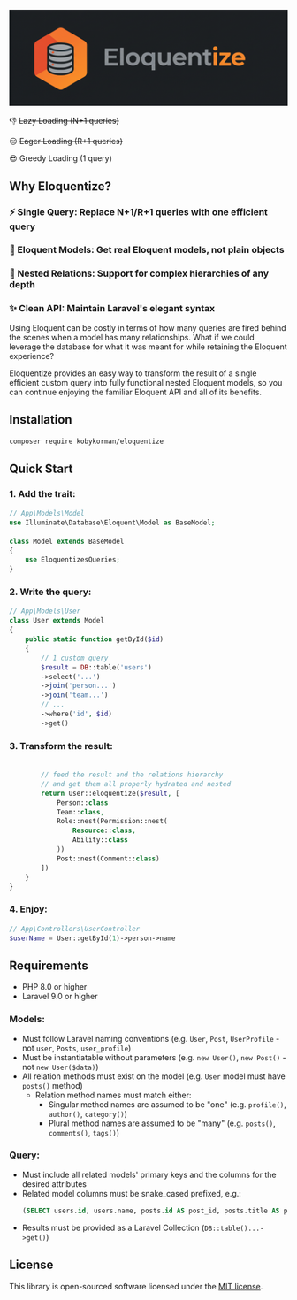 <p align="center">
  <img src="./assets/logo.png" alt="Eloquentize Logo" width="700">
</p>

👎 ~~Lazy Loading (N+1 queries)~~

😑 ~~Eager Loading (R+1 queries)~~

😎 Greedy Loading (1 query)

## Why Eloquentize?

### ⚡ Single Query: Replace N+1/R+1 queries with one efficient query
### 💯 Eloquent Models: Get real Eloquent models, not plain objects
### 🔗 Nested Relations: Support for complex hierarchies of any depth
### ✨ Clean API: Maintain Laravel's elegant syntax

Using Eloquent can be costly in terms of how many queries are fired behind the scenes when a model has many relationships. What if we could leverage the database for what it was meant for while retaining the Eloquent experience?

Eloquentize provides an easy way to transform the result of a single efficient custom query into fully functional nested Eloquent models, so you can continue enjoying the familiar Eloquent API and all of its benefits.

## Installation

```bash
composer require kobykorman/eloquentize
```

## Quick Start

### 1. Add the trait:

```php
// App\Models\Model
use Illuminate\Database\Eloquent\Model as BaseModel;

class Model extends BaseModel
{
    use EloquentizesQueries;
}
```
### 2. Write the query:

```php
// App\Models\User
class User extends Model
{    
    public static function getById($id) 
    {
        // 1 custom query
        $result = DB::table('users')
        ->select('...')
        ->join('person...')
        ->join('team...')
        // ...
        ->where('id', $id)
        ->get()

```

### 3. Transform the result:

```php
    
        // feed the result and the relations hierarchy
        // and get them all properly hydrated and nested
        return User::eloquentize($result, [
            Person::class
            Team::class,
            Role::nest(Permission::nest(
                Resource::class,
                Ability::class
            ))
            Post::nest(Comment::class)
        ])
    }
}
```

### 4. Enjoy:

```php
// App\Controllers\UserController
$userName = User::getById(1)->person->name
```


## Requirements

- PHP 8.0 or higher
- Laravel 9.0 or higher

### Models:
- Must follow Laravel naming conventions (e.g. `User`, `Post`, `UserProfile` - not `user`, `Posts`, `user_profile`)
- Must be instantiatable without parameters (e.g. `new User()`, `new Post()` - not `new User($data)`)
- All relation methods must exist on the model (e.g. `User` model must have `posts()` method)
  - Relation method names must match either:
      - Singular method names are assumed to be "one" (e.g. `profile()`, `author()`, `category()`)
      - Plural method names are assumed to be "many" (e.g. `posts()`, `comments()`, `tags()`)

### Query:
- Must include all related models' primary keys and the columns for the desired attributes
- Related model columns must be snake_cased prefixed, e.g.:
  ```sql
  (SELECT users.id, users.name, posts.id AS post_id, posts.title AS post_title)
  ```
- Results must be provided as a Laravel Collection (```DB::table()...->get()```)

## License

This library is open-sourced software licensed under the [MIT license](LICENSE.md).
